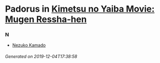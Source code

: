 # Padorus in [Kimetsu no Yaiba Movie: Mugen Ressha-hen](https://myanimelist.net/anime/40456/Kimetsu_no_Yaiba_Movie__Mugen_Ressha-hen)

### N
* [Nezuko Kamado](https://github.com/shadow578/Project-Padoru/blob/master/table-of-contents/characters/NezukoKamado.md)

###### Generated on 2019-12-04T17:38:58
